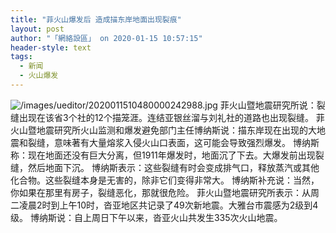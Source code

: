 ```yaml
---
title: "菲火山爆发后 造成描东岸地面出现裂痕"
layout: post
author: "「網絡設區」 on 2020-01-15 10:57:15"
header-style: text
tags:
  - 新闻
  - 火山爆发
---
```


<img src="https://images.feileyuan.com/images/ueditor/2020011510480000242988.jpg" title="未标题-1" alt="/images/ueditor/2020011510480000242988.jpg">
菲火山暨地震研究所说：裂缝出现在该省3个社的12个描笼涯。连结亚银丝溜与刘礼社的道路也出现裂缝。
菲火山暨地震研究所火山监测和爆发避免部门主任博纳斯说：描东岸现在出现的大地震和裂缝，意味著有大量熔浆入侵火山口表面，这可能会导致强烈爆发。
博纳斯称：现在地面还没有巨大分离，但1911年爆发时，地面沉了下去。大爆发前出现裂缝，然后地面下沉。
博纳斯表示：这些裂缝有时会变成排气口，释放蒸汽或其他化合物。这些裂缝本身是无害的，除非它们变得非常大。
博纳斯补充说：当然，你如果在那里有房子，裂缝恶化，那就很危险。
菲火山暨地震研究所表示：从周二凌晨2时到上午10时，沓亚地区共记录了49次新地震。大雅台市震感为2级到4级。
博纳斯说：自上周日下午以来，沓亚火山共发生335次火山地震。

